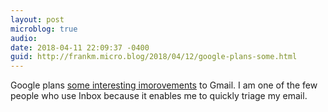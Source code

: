```yaml
---
layout: post
microblog: true
audio: 
date: 2018-04-11 22:09:37 -0400
guid: http://frankm.micro.blog/2018/04/12/google-plans-some.html
---
```

Google plans [some interesting imorovements](https://9to5google.com/2018/04/11/gmail-web-revamp-leaks-w-rounded-design-sidebar-widgets-google-tasks-and-more/) to Gmail. I am one of the few people who use Inbox because it enables me to quickly triage my email. 
